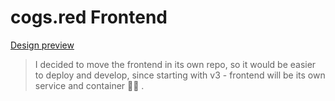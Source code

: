 # cogs.red Frontend

[Design preview](https://github.com/orels1/Red-Portal/issues/43)

>I decided to move the frontend in its own repo, so it would be easier to deploy and develop, since starting with v3 - frontend will be its own service and container 🤷‍♂️ .